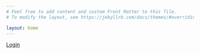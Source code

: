 ```yaml
---
# Feel free to add content and custom Front Matter to this file.
# To modify the layout, see https://jekyllrb.com/docs/themes/#overriding-theme-defaults

layout: home
---
```


<a href="/.auth/login/github?post_login_redirect_uri=https://thankful-stone-043289c00.azurestaticapps.net/index-auth.html">Login</a>
